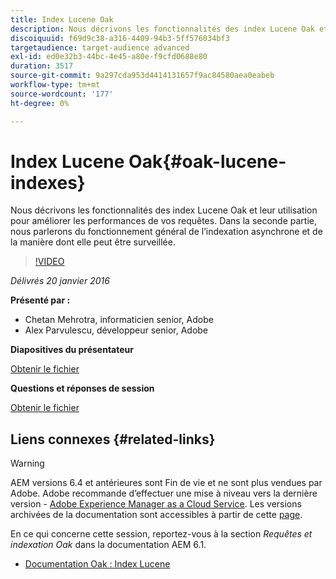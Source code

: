 ```yaml
---
title: Index Lucene Oak
description: Nous décrivons les fonctionnalités des index Lucene Oak et leur utilisation pour améliorer les performances de vos requêtes. Dans la seconde partie, nous parlerons du fonctionnement général de l’indexation asynchrone et de la manière dont elle peut être surveillée.
discoiquuid: f69d9c38-a316-4409-94b3-5ff576034bf3
targetaudience: target-audience advanced
exl-id: ed0e32b3-44bc-4e45-a80e-f9cfd0688e80
duration: 3517
source-git-commit: 9a297cda953d4414131657f9ac84580aea0eabeb
workflow-type: tm+mt
source-wordcount: '177'
ht-degree: 0%

---
```


# Index Lucene Oak{#oak-lucene-indexes}

Nous décrivons les fonctionnalités des index Lucene Oak et leur utilisation pour améliorer les performances de vos requêtes. Dans la seconde partie, nous parlerons du fonctionnement général de l’indexation asynchrone et de la manière dont elle peut être surveillée.

>[!VIDEO](https://video.tv.adobe.com/v/19303/?quality=9)

*Délivrés 20 janvier 2016*

**Présenté par :**

* Chetan Mehrotra, informaticien senior, Adobe
* Alex Parvulescu, développeur senior, Adobe

**Diapositives du présentateur**

[Obtenir le fichier](assets/aem-gems-012016-oak-lucene-indexes-async-local.pdf)

**Questions et réponses de session**

[Obtenir le fichier](assets/q-a-1-20-16-gem-session-oak-lucene-indexes.pdf)

## Liens connexes {#related-links}

>[!WARNING]
>
>AEM versions 6.4 et antérieures sont Fin de vie et ne sont plus vendues par Adobe.  Adobe recommande d’effectuer une mise à niveau vers la dernière version - [Adobe Experience Manager as a Cloud Service](https://experienceleague.adobe.com/docs/experience-manager-cloud-service.html).  Les versions archivées de la documentation sont accessibles à partir de cette [page](https://experienceleague.adobe.com/docs/experience-manager-release-information/aem-release-updates/previous-updates/aem-previous-versions.html?lang=fr).
>
>En ce qui concerne cette session, reportez-vous à la section *Requêtes et indexation Oak* dans la documentation AEM 6.1.

* [Documentation Oak : Index Lucene](https://jackrabbit.apache.org/oak/docs/query/lucene.html)
